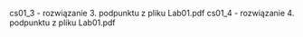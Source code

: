 cs01_3 - rozwiązanie 3. podpunktu z pliku Lab01.pdf
cs01_4 - rozwiązanie 4. podpunktu z pliku Lab01.pdf
